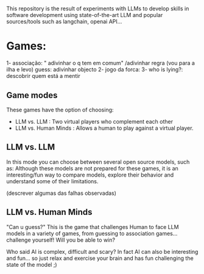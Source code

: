 # 
This repository is the result of experiments with LLMs to develop skills in software development using state-of-the-art LLM and popular sources/tools such as langchain, openai API...

# Games:
1- associação: " adivinhar o q tem em comum" /adivinhar regra (vou para a ilha e levo)
guess: adivinhar objecto
2- jogo da forca: 
3- who is lying?: descobrir quem está a mentir


## Game modes
These games have the option of choosing:
- LLM vs. LLM
   : Two virtual players who complement each other
- LLM vs. Human Minds
   : Allows a human to play against a virtual player.

## LLM vs. LLM
In this mode you can choose between several open source models, such as:
Although these models are not prepared for these games, it is an interesting/fun way to compare models, explore their behavior and understand some of their limitations.

(descrever algumas das falhas observadas)

## LLM vs. Human Minds
"Can u guess?" This is the game that challenges Human to face LLM models in a variety of games, from guessing to association games... challenge yourself! Will you be able to win?

Who said AI is complex, difficult and scary? In fact AI can also be interesting and fun...  so just relax and exercise your brain and has fun challenging the state of the model ;)
